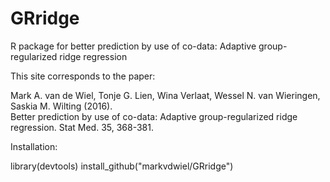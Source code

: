 # GRridge
R package for better prediction by use of co-data: Adaptive group-regularized ridge regression

This site corresponds to the paper:

Mark A. van de Wiel, Tonje G. Lien, Wina Verlaat, Wessel N. van Wieringen, Saskia M. Wilting (2016).  
Better prediction by use of co-data: Adaptive group-regularized ridge regression. Stat Med. 35, 368-381.

Installation:

library(devtools)
install_github("markvdwiel/GRridge")
